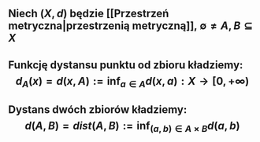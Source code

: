## Niech $(X,d)$ będzie [[Przestrzeń metryczna|przestrzenią metryczną]], $\emptyset\neq A,B\subseteq X$
## Funkcję **dystansu punktu od zbioru** kładziemy: $$d_A(x)=d(x,A):=\inf_{a\in A}{d(x,a):X\to[0,+\infty)}$$
## **Dystans dwóch zbiorów** kładziemy: $$d(A,B)=dist(A,B):=\inf_{(a,b)\in A\times B}d(a,b)$$